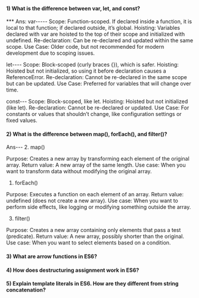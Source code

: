 


#### 1) What is the difference between var, let, and const?
*** Ans: 
 var-----
Scope: Function-scoped. If declared inside a function, it is local to that function; if declared outside, it’s global.
Hoisting: Variables declared with var are hoisted to the top of their scope and initialized with undefined.
Re-declaration: Can be re-declared and updated within the same scope.
Use Case: Older code, but not recommended for modern development due to scoping issues.

let----
Scope: Block-scoped (curly braces {}), which is safer.
Hoisting: Hoisted but not initialized, so using it before declaration causes a ReferenceError.
Re-declaration: Cannot be re-declared in the same scope but can be updated.
Use Case: Preferred for variables that will change over time.

const---
Scope: Block-scoped, like let.
Hoisting: Hoisted but not initialized (like let).
Re-declaration: Cannot be re-declared or updated.
Use Case: For constants or values that shouldn’t change, like configuration settings or fixed values.

#### 2) What is the difference between map(), forEach(), and filter()? 

Ans---
2. map()

Purpose: Creates a new array by transforming each element of the original array.
Return value: A new array of the same length.
Use case: When you want to transform data without modifying the original array.

1. forEach()

Purpose: Executes a function on each element of an array.
Return value: undefined (does not create a new array).
Use case: When you want to perform side effects, like logging or modifying something outside the array.

3. filter()

Purpose: Creates a new array containing only elements that pass a test (predicate).
Return value: A new array, possibly shorter than the original.
Use case: When you want to select elements based on a condition.

#### 3) What are arrow functions in ES6?

#### 4) How does destructuring assignment work in ES6?

#### 5) Explain template literals in ES6. How are they different from string concatenation?

